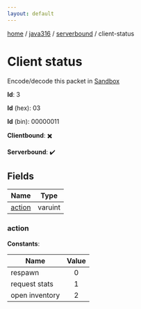 ```yaml
---
layout: default
---
```


[home](/)  /  [java316](/protocol/java316)  /  [serverbound](/protocol/java316/serverbound)  /  client-status

# Client status

Encode/decode this packet in [Sandbox](../../../sandbox/java316#serverbound.client_status)

**Id**: 3

**Id** (hex): 03

**Id** (bin): 00000011

**Clientbound**: ✖️

**Serverbound**: ✔️

## Fields

Name | Type
---|---
[action](#action) | varuint

### action

**Constants**:

Name | Value
---|:---:
respawn | 0
request stats | 1
open inventory | 2
